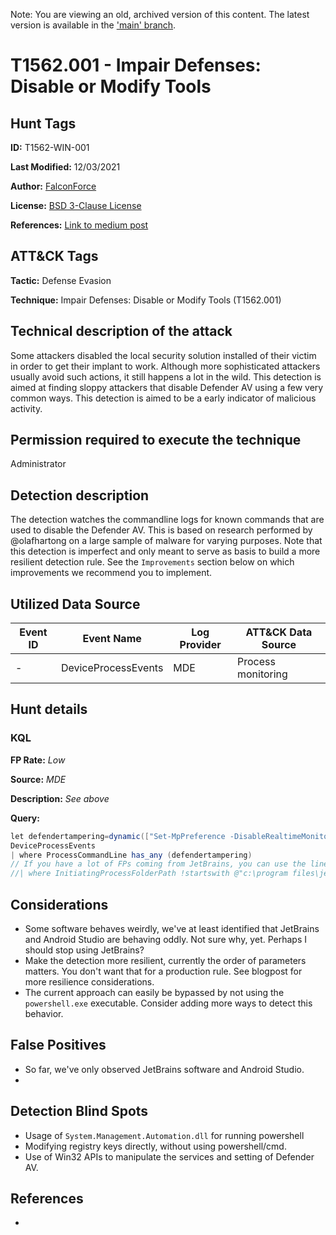 Note: You are viewing an old, archived version of this content. The latest version is available in the ['main' branch](https://github.com/FalconForceTeam/FalconFriday/blob/main/0xFF-0035-Possible-Defender-tampering-commands-Win.md).

# T1562.001 - Impair Defenses: Disable or Modify Tools

## Hunt Tags

**ID:** T1562-WIN-001

**Last Modified:** 12/03/2021

**Author:** [FalconForce](https://falconforce.nl/)

**License:** [BSD 3-Clause License](https://github.com/FalconForceTeam/FalconFriday/blob/master/LICENSE)

**References:** [Link to medium post](https://medium.com/falconforce/falconfriday-av-manipulation-0xff0e-67ed4387f9ab?source=friends_link&sk=3c7c499797bbb4d74879e102ef3ecf8f)

## ATT&CK Tags

**Tactic:** Defense Evasion

**Technique:** Impair Defenses: Disable or Modify Tools (T1562.001)


## Technical description of the attack

Some attackers disabled the local security solution installed of their victim in order to get their implant to work. Although more
sophisticated attackers usually avoid such actions, it still happens a lot in the wild. This detection is aimed at finding sloppy attackers
that disable Defender AV using a few very common ways. This detection is aimed to be a early indicator of malicious activity. 

## Permission required to execute the technique

Administrator

## Detection description

The detection watches the commandline logs for known commands that are used to disable the Defender AV. This is based on research performed
by @olafhartong on a large sample of malware for varying purposes. Note that this detection is imperfect and only meant to serve as basis to build a more resilient detection rule. See the `Improvements` section below on which improvements we recommend you to implement. 

## Utilized Data Source
| Event ID | Event Name | Log Provider | ATT&CK Data Source |
|---------|---------|----------|---------|
| - | DeviceProcessEvents | MDE | Process monitoring |

## Hunt details

### KQL
**FP Rate:** *Low*

**Source:** *MDE*

**Description:** *See above*

**Query:**

```C#
let defendertampering=dynamic(["Set-MpPreference -DisableRealtimeMonitoring $true","sc stop WinDefend","sc delete WinDefend","Set-MpPreference -DisableBehaviorMonitoring $true","Set-MpPreference -ExclusionProcess", "Set-MpPreference -ExclusionExtension dll","net stop security center"]);
DeviceProcessEvents
| where ProcessCommandLine has_any (defendertampering)
// If you have a lot of FPs coming from JetBrains, you can use the line below 
//| where InitiatingProcessFolderPath !startswith @"c:\program files\jetbrains\" and InitiatingProcessVersionInfoProductName !~ ("Android Studio")
```

## Considerations

* Some software behaves weirdly, we've at least identified that JetBrains and Android Studio are behaving oddly. Not sure why, yet. Perhaps I should stop using JetBrains?
* Make the detection more resilient, currently the order of parameters matters. You don't want that for a production rule. See blogpost for more resilience considerations. 
* The current approach can easily be bypassed by not using the `powershell.exe` executable. Consider adding more ways to detect this behavior. 

## False Positives

* So far, we've only observed JetBrains software and Android Studio. 
* 

## Detection Blind Spots

* Usage of `System.Management.Automation.dll` for running powershell
* Modifying registry keys directly, without using powershell/cmd.
* Use of Win32 APIs to manipulate the services and setting of Defender AV. 

## References

* 
